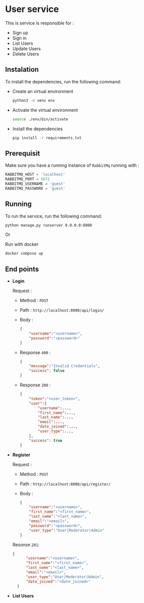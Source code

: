 # User service

This is service is responsible for :

- Sign up
- Sign in
- List Users
- Update Users
- Delete Users

## Instalation

To install the dependencies, run the following command:

- Create an virtual environment

  ```bash
  python3 -m venv env
  ```

- Activate the virtual environment
  
  ```bash
  source ./env/bin/activate
  ```

- Install the dependencies

  ```bash
  pip install -r requirements.txt
  ```

## Prerequisit

Make sure you have a running instance of `RabbitMq` running with :

```python
RABBITMQ_HOST = 'localhost'
RABBITMQ_PORT = 5672
RABBITMQ_USERNAME = 'guest'
RABBITMQ_PASSWORD = 'guest'
```

## Running

To run the service, run the following command:

```bash
python manage.py runserver 0.0.0.0:8000
```

Or

Run with docker

```bash
docker compose up
```

## End points

- **Login**

    Request :

  - Method : `POST`
  - Path : `http://localhost:8000/api/login/`
  - Body :

    ```json
    {
        "username":"<username>",
        "password":"<password>"
    }
    ```

  - Response `400` :

    ```json
    {
        "message":"Invalid Credentials",
        "success": false
    }
    ```

  - Response `200` :

    ```json
    {
        "token":"<user_token>",
        "user":{
            "username":...,
            "first_name":...,
            "last_name":...,
            "email":...,
            "date_joined":...,
            "user_type":...,
        },
        "success": true
    }
    ```

- **Register**

  Request :
  - Method : `POST`
  - Path : `http://localhost:8000/api/register/`
  - Body :

    ```json
    {
        "username":"<username>",
        "first_name":"<first_name>",
        "last_name":"<last_name>",
        "email":"<email>",
        "password":"<password>",
        "user_type":"User|Moderator|Admin"
    }
    ```

  Resonse `201`:

  ```json
  {
        "username":"<username>",
        "first_name":"<first_name>",
        "last_name":"<last_name>",
        "email":"<email>",
        "user_type":"User|Moderator|Admin",
        "date_joined":"<date_joined>"
    }
  ```

- **List Users**
